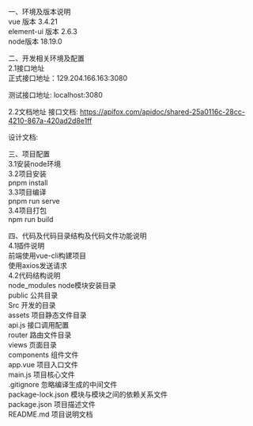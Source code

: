 一、环境及版本说明<br/>
vue 版本 3.4.21<br/>
element-ui 版本 2.6.3<br/>
node版本 18.19.0

二、开发相关环境及配置<br/>
2.1接口地址<br/>
正式接口地址：129.204.166.163:3080

测试接口地址: localhost:3080

2.2文档地址
接口文档: https://apifox.com/apidoc/shared-25a0116c-28cc-4210-867a-420ad2d8e1ff

设计文档:

三、项目配置<br/>
3.1安装node环境<br/>
3.2项目安装<br/>
  pnpm install<br/>
3.3项目编译<br/>
  pnpm run serve<br/>
3.4项目打包<br/>
  npm run build<br/>

四、代码及代码目录结构及代码文件功能说明<br/>
4.1插件说明<br/>
前端使用vue-cli构建项目<br/>
使用axios发送请求<br/>
4.2代码结构说明<br/>
  node_modules node模块安装目录<br/>
  public 公共目录<br/>
  Src 开发的目录<br/>
    assets 项目静态文件目录<br/>
    api.js 接口调用配置<br/>
    router 路由文件目录<br/>
    views 页面目录<br/>
    components 组件文件<br/>
    app.vue 项目入口文件<br/>
    main.js 项目核心文件<br/>
    .gitignore 忽略编译生成的中间文件<br/>
    package-lock.json 模块与模块之间的依赖关系文件<br/>
    package.json 项目描述文件<br/>
    README.md 项目说明文档<br/>
